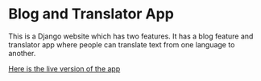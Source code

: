 # Blog and Translator App
This is a Django website which has two features. It has a blog feature and translator app where people can translate text from one language to another.

[Here is the live version of the app](http://salih44.pythonanywhere.com)
